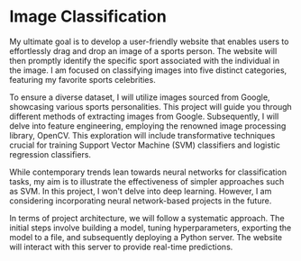 # Image Classification

My ultimate goal is to develop a user-friendly website that enables users to effortlessly drag and drop an image of a sports person. The website will then promptly identify the specific sport associated with the individual in the image. I am focused on classifying images into five distinct categories, featuring my favorite sports celebrities.

To ensure a diverse dataset, I will utilize images sourced from Google, showcasing various sports personalities. This project will guide you through different methods of extracting images from Google. Subsequently, I will delve into feature engineering, employing the renowned image processing library, OpenCV. This exploration will include transformative techniques crucial for training Support Vector Machine (SVM) classifiers and logistic regression classifiers.

While contemporary trends lean towards neural networks for classification tasks, my aim is to illustrate the effectiveness of simpler approaches such as SVM. In this project, I won't delve into deep learning. However, I am considering incorporating neural network-based projects in the future.

In terms of project architecture, we will follow a systematic approach. The initial steps involve building a model, tuning hyperparameters, exporting the model to a file, and subsequently deploying a Python server. The website will interact with this server to provide real-time predictions.
